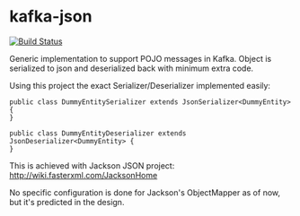 # kafka-json

[![Build Status](https://travis-ci.org/stepio/kafka-json.svg?branch=master)](https://travis-ci.org/stepio/kafka-json)

Generic implementation to support POJO messages in Kafka. Object is serialized to json and deserialized back with minimum extra code.

Using this project the exact Serializer/Deserializer implemented easily:

    public class DummyEntitySerializer extends JsonSerializer<DummyEntity> {
    }

    public class DummyEntityDeserializer extends JsonDeserializer<DummyEntity> {
    }

This is achieved with Jackson JSON project:
http://wiki.fasterxml.com/JacksonHome

No specific configuration is done for Jackson's ObjectMapper as of now, but it's predicted in the design.
